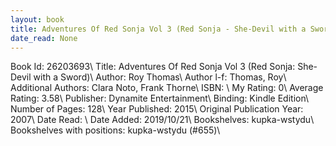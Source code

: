 ```yaml
---
layout: book
title: Adventures Of Red Sonja Vol 3 (Red Sonja - She-Devil with a Sword)
date_read: None
---
```


Book Id: 26203693\ 
Title: Adventures Of Red Sonja Vol 3 (Red Sonja: She-Devil with a Sword)\ 
Author: Roy Thomas\ 
Author l-f: Thomas, Roy\ 
Additional Authors: Clara Noto, Frank Thorne\ 
ISBN: \ 
My Rating: 0\ 
Average Rating: 3.58\ 
Publisher: Dynamite Entertainment\ 
Binding: Kindle Edition\ 
Number of Pages: 128\ 
Year Published: 2015\ 
Original Publication Year: 2007\ 
Date Read: \ 
Date Added: 2019/10/21\ 
Bookshelves: kupka-wstydu\ 
Bookshelves with positions: kupka-wstydu (#655)\ 

